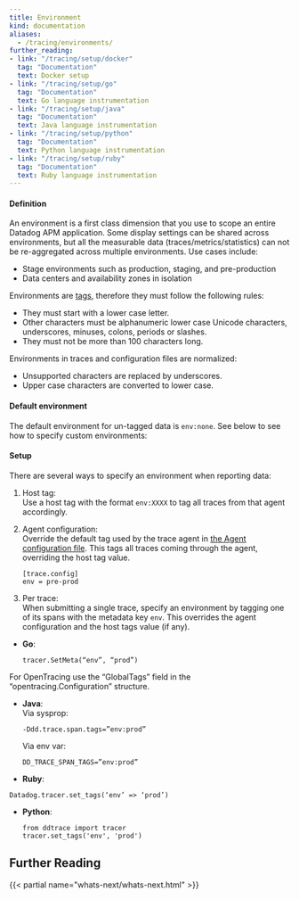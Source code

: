 ```yaml
---
title: Environment
kind: documentation
aliases:
  - /tracing/environments/
further_reading:
- link: "/tracing/setup/docker"
  tag: "Documentation"
  text: Docker setup
- link: "/tracing/setup/go"
  tag: "Documentation"
  text: Go language instrumentation
- link: "/tracing/setup/java"
  tag: "Documentation"
  text: Java language instrumentation
- link: "/tracing/setup/python"
  tag: "Documentation"
  text: Python language instrumentation
- link: "/tracing/setup/ruby"
  tag: "Documentation"
  text: Ruby language instrumentation
---
```


#### Definition

An environment is a first class dimension that you use to scope an entire Datadog APM application. Some display settings can be shared across environments, but all the measurable data (traces/metrics/statistics) can not be re-aggregated across multiple environments. Use cases include:

* Stage environments such as production, staging, and pre-production
* Data centers and availability zones in isolation

Environments are [tags](/agent/tagging), therefore they must follow the following rules:

* They must start with a lower case letter.
* Other characters must be alphanumeric lower case Unicode characters, underscores, minuses, colons, periods or slashes.
* They must not be more than 100 characters long.

Environments in traces and configuration files are normalized:

* Unsupported characters are replaced by underscores.
* Upper case characters are converted to lower case.

#### Default environment

The default environment for un-tagged data is `env:none`. See below to see how to specify custom environments:

#### Setup

There are several ways to specify an environment when reporting data:

1. Host tag:  
  Use a host tag with the format `env:XXXX` to tag all traces from that agent accordingly.

2. Agent configuration:  
  Override the default tag used by the trace agent in [the Agent configuration file](/agent/faq/where-is-the-configuration-file-for-the-agent). This tags all traces coming through the agent, overriding the host tag value.

    ```
    [trace.config]
    env = pre-prod
    ```

3. Per trace:  
  When submitting a single trace, specify an environment by tagging one of its spans with the metadata key `env`. This overrides the agent configuration and the host tags value (if any).  

  * **Go**:
    ```
    tracer.SetMeta(“env”, “prod”)
    ```
  For OpenTracing use the “GlobalTags” field in the “opentracing.Configuration” structure.

  * **Java**:  
      Via sysprop: 
      ```
      -Ddd.trace.span.tags=”env:prod”
      ```
      Via env var:
      ```
      DD_TRACE_SPAN_TAGS=”env:prod”
      ```

  * **Ruby**:
  ```
  Datadog.tracer.set_tags(‘env’ => ‘prod’)
  ```

  * **Python**:
    ```
    from ddtrace import tracer
    tracer.set_tags('env', 'prod')
    ```


## Further Reading

{{< partial name="whats-next/whats-next.html" >}}
